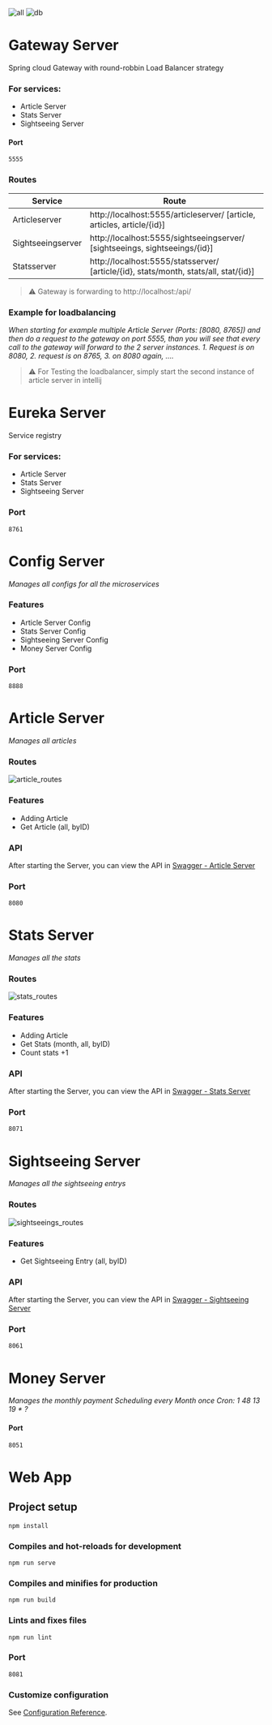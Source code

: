 ![all](https://user-images.githubusercontent.com/22521386/148586261-4da9b1e7-75ad-425f-82d5-ada493332002.jpeg)
![db](https://user-images.githubusercontent.com/22521386/148586265-22829d4e-1cee-4e5f-b20e-191c9f241f9d.jpeg)


# Gateway Server
Spring cloud Gateway with round-robbin Load Balancer strategy

### For services:
* Article Server
* Stats Server
* Sightseeing Server

#### Port
```
5555
```

### Routes
| Service           | Route                                       |
|-------------------|---------------------------------------------|
| Articleserver     | http://localhost:5555/articleserver/ [article, articles, article/{id}]    |
| Sightseeingserver | http://localhost:5555/sightseeingserver/ [sightseeings, sightseeings/{id}] |
| Statsserver       | http://localhost:5555/statsserver/ [article/{id}, stats/month, stats/all, stat/{id}]       |

> :warning: Gateway is forwarding to http://localhost:<PortOfService>/api/<RouteOfService>

### Example for loadbalancing
*When starting for example multiple Article Server (Ports:  [8080, 8765]) and then do a request to the gateway on port 5555, than you will see that every call to the gateway will forward to the 2 server instances. 1. Request is on 8080, 2. request is on 8765, 3. on 8080 again, ....*

> :warning: For Testing the loadbalancer, simply start the second instance of article server in intellij 

# Eureka Server
Service registry
### For services:
* Article Server
* Stats Server
* Sightseeing Server

### Port
```
8761
```

# Config Server
*Manages all configs for all the microservices*

### Features
* Article Server Config
* Stats Server Config
* Sightseeing Server Config
* Money Server Config
### Port
```
8888
```


# Article Server
*Manages all articles*
  
### Routes
![article_routes](https://user-images.githubusercontent.com/22521386/148588676-c1cf7155-f593-4e6c-a969-3535d8b7d32e.png)

### Features
* Adding Article
* Get Article (all, byID)
### API
After starting the Server, you can view the API in [Swagger - Article Server](http://localhost:8080/swagger-ui.html)
### Port
```
8080
```

# Stats Server
*Manages all the stats*
  
### Routes
![stats_routes](https://user-images.githubusercontent.com/22521386/148588728-182f337f-85c2-4b9f-b70f-d07ca5943a61.png)

  
  
### Features
* Adding Article
* Get Stats (month, all, byID)
* Count stats +1
### API
After starting the Server, you can view the API in [Swagger - Stats Server](http://localhost:8071/swagger-ui.html)
### Port
```
8071
```

# Sightseeing Server
*Manages all the sightseeing entrys*
  
### Routes
![sightseeings_routes](https://user-images.githubusercontent.com/22521386/148588754-2057cf6d-67af-4dc6-9193-d5f4b1a6b948.png)


  
### Features
* Get Sightseeing Entry (all, byID)
### API
After starting the Server, you can view the API in [Swagger - Sightseeing Server](http://localhost:8061/swagger-ui.html)

### Port
```
8061
```
# Money Server
*Manages the monthly payment*
*Scheduling every Month once*
*Cron: 1 48 13 19 * ?*
#### Port
```
8051
```

# Web App


## Project setup
```
npm install
```

### Compiles and hot-reloads for development
```
npm run serve
```

### Compiles and minifies for production
```
npm run build
```

### Lints and fixes files
```
npm run lint
```

### Port
```
8081
```

### Customize configuration
See [Configuration Reference](https://cli.vuejs.org/config/).
